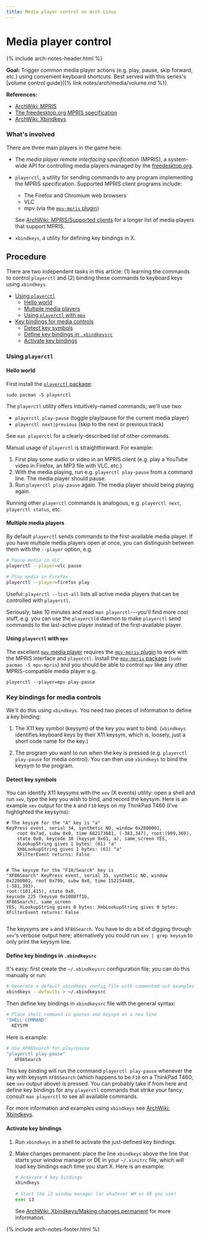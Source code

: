 ```yaml
---
title: Media player control on Arch Linux
---
```


# Media player control

{% include arch-notes-header.html %}

**Goal:** Trigger common media player actions (e.g. play, pause, skip forward, etc.) using convenient keyboard shortcuts.
Best served with this series's [volume control guide]({% link notes/arch/media/volume.md %}).

**References:**
- [ArchWiki: MPRIS](https://wiki.archlinux.org/title/MPRIS)
- [The freedesktop.org MPRIS specification](https://specifications.freedesktop.org/mpris-spec/latest/)
- [ArchWiki: Xbindkeys](https://wiki.archlinux.org/title/Xbindkeys)

### What's involved

There are three main players in the game here:

- The *media player remote interfacing specification* (MPRIS), a system-wide API for controlling media players managed by the [freedesktop.org](https://en.wikipedia.org/wiki/Freedesktop.org).

- `playerctl`, a utility for sending commands to any program implementing the MPRIS specification.
  Supported MPRIS client programs include:
  - The Firefox and Chromium web browsers
  - VLC
  - mpv (via the [`mpv-mpris` plugin](https://github.com/hoyon/mpv-mpris))

  See [ArchWiki: MPRIS/Supported clients](https://wiki.archlinux.org/title/MPRIS#Supported_clients) for a longer list of media players that support MPRIS. 

- `xbindkeys`, a utility for defining key bindings in X.

## Procedure

There are two independent tasks in this article: (1) learning the commands to control `playerctl` and (2) binding these commands to keyboard keys using `xbindkeys`.

<!-- vim-markdown-toc GFM -->

* [Using `playerctl`](#using-playerctl)
  * [Hello world](#hello-world)
  * [Multiple media players](#multiple-media-players)
  * [Using `playerctl` with `mpv`](#using-playerctl-with-mpv)
* [Key bindings for media controls](#key-bindings-for-media-controls)
  * [Detect key symbols](#detect-key-symbols)
  * [Define key bindings in `.xbindkeysrc`](#define-key-bindings-in-xbindkeysrc)
  * [Activate key bindings](#activate-key-bindings)

<!-- vim-markdown-toc -->

### Using `playerctl`

#### Hello world

First install the [`playerctl` package](https://archlinux.org/packages/?name=playerctl):

```
sudo pacman -S playerctl
```
The `playerctl` utility offers intuitively-named commands; we'll use two:

- `playerctl play-pause` (toggle play/pause for the current media player)
- `playerctl next|previous` (skip to the next or previous track)

See `man playerctl` for a clearly-described list of other commands.

Manual usage of `playerctl` is straightforward.
For example:
1. First play some audio or video in an MPRIS client (e.g. play a YouTube video in Firefox, an MP3 file with VLC, etc.).
1. With the media playing, run e.g. `playerctl play-pause` from a command line.
   The media player should pause.
1. Run `playerctl play-pause` again.
   The media player should being playing again.

Running other `playerctl` commands is analogous, e.g. `playerctl next`, `playerctl status`, etc.

#### Multiple media players

By default `playerctl` sends commands to the first-available media player.
If you have multiple media players open at once, you can distinguish between them with the `--player` option, e.g.

```sh
# Pause media in VLC
playerctl --player=vlc pause

# Play media in Firefox
playerctl --player=firefox play
```
Useful: `playerctl --list-all` lists all active media players that can be controlled with `playerctl`.

Seriously, take 10 minutes and read `man playerctl`---you'll find more cool stuff, e.g. you can use the `playerctld` daemon to make `playerctl` send commands to the last-active player instead of the first-available player.

#### Using `playerctl` with `mpv`

The excellent [`mpv` media player](https://mpv.io/) requires the [`mpv-mpris` plugin](https://github.com/hoyon/mpv-mpris) to work with the MPRIS interface and `playerctl`.
Install the [`mpv-mpris` package](https://archlinux.org/packages/community/x86_64/mpv-mpris/) (`sudo pacman -S mpv-mpris`) and you should be able to control `mpv` like any other MPRIS-compatible media player e.g.
```
playerctl --player=mpv play-pause
```

### Key bindings for media controls

We'll do this using `xbindkeys`.
You need two pieces of information to define a key binding:

1. The X11 key symbol (keysym) of the key you want to bind.
   (`xbindkeys` identifies keyboard keys by their X11 keysym, which is, loosely, just a short code name for the key.)

1. The program you want to run when the key is pressed (e.g. `playerctl play-pause` for media control).
   You can then use `xbindkeys` to bind the keysym to the program.

#### Detect key symbols

You can identify X11 keysyms with the `xev` (X events) utility:
open a shell and run `xev`, type the key you wish to bind, and record the keysym.
Here is an example `xev` output for the `A` and `F10` keys on my ThinkPad T460 (I've highlighted the keysyms):

<div class="language-sh highlighter-rouge"><div class="highlight"><pre class="highlight"><code><span class="c"># The keysym for the "A" key is "a"</span>
KeyPress event, serial 34, synthetic NO, window 0x2800001,
    root 0x7ad, subw 0x0, <span class="nb">time </span>682173681, <span class="o">(</span><span class="nt">-383</span>,347<span class="o">)</span>, root:<span class="o">(</span>909,369<span class="o">)</span>,
    state 0x0, keycode 38 <span class="o">(</span>keysym 0x61, <span class="ga">a</span><span class="o">)</span>, same_screen YES,
    XLookupString gives 1 bytes: <span class="o">(</span>61<span class="o">)</span> <span class="s2">"a"</span>
    XmbLookupString gives 1 bytes: <span class="o">(</span>61<span class="o">)</span> <span class="s2">"a"</span>
    XFilterEvent returns: False

<span class="c"># The keysym for the "F10/Search" key is "XF86Search"</span>
KeyPress event, serial 35, synthetic NO, window 0x2200001,
    root 0x79b, subw 0x0, <span class="nb">time </span>152154488, <span class="o">(</span><span class="nt">-581</span>,393<span class="o">)</span>, root:<span class="o">(</span>103,415<span class="o">)</span>,
    state 0x0, keycode 225 <span class="o">(</span>keysym 0x1008ff1b, <span class="ga">XF86Search</span><span class="o">)</span>, same_screen YES,
    XLookupString gives 0 bytes:
    XmbLookupString gives 0 bytes:
    XFilterEvent returns: False
</code></pre></div></div>
The keysyms are `a` and `XF86Search`.
You have to do a bit of digging through `xev`'s verbose output here; alternatively you could run `xev | grep keysym` to only print the keysym line.

#### Define key bindings in `.xbindkeysrc`

It's easy: first create the `~/.xbindkeysrc` configuration file; you can do this manually or run:

```sh
# Generate a default xbindkeys config file with commented-out examples
xbindkeys --defaults > ~/.xbindkeysrc
```
Then define key bindings in `xbindkeysrc` file with the general syntax:

```sh
# Place shell command in quotes and keysym on a new line
"SHELL-COMMAND"
  KEYSYM
```
Here is example:

```sh
# Use XF86Search for play/pause
"playerctl play-pause"
   XF86Search
```

This key binding will run the command `playerctl play-pause` whenever the key with keysym `XF86Search` (which happens to be `F10` on a ThinkPad T460; see `xev` output above)  is pressed.
You can probably take if from here and define key bindings for any `playerctl` commands that strike your fancy; consult `man playerctl` to see all available commands.

For more information and examples using `xbindkeys` see [ArchWiki: Xbindkeys](https://wiki.archlinux.org/title/Xbindkeys).

#### Activate key bindings

1. Run `xbindkeys` in a shell to activate the just-defined key bindings.

1. Make changes permanent: place the line `xbindkeys` above the line that starts your window manager or DE in your `~/.xinitrc` file, which will load key bindings each time you start X.
   Here is an example:

   ```sh
   # Activate X key bindings
   xbindkeys
 
   # Start the i3 window manager (or whatever WM or DE you use)
   exec i3
   ```
   See [ArchWiki: Xbindkeys/Making changes permanent](https://wiki.archlinux.org/title/Xbindkeys#Making_changes_permanent) for more information.

{% include arch-notes-footer.html %}
